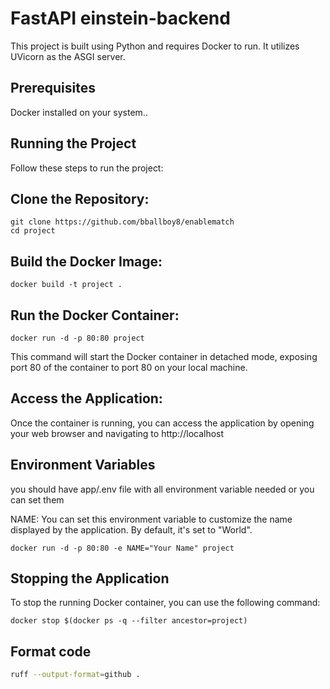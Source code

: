 # FastAPI einstein-backend

This project is built using Python and requires Docker to run. It utilizes UVicorn as the ASGI server.

## Prerequisites

Docker installed on your system..

## Running the Project

Follow these steps to run the project:

## Clone the Repository:

```
git clone https://github.com/bballboy8/enablematch
cd project
```

## Build the Docker Image:

```
docker build -t project .
```

## Run the Docker Container:

```
docker run -d -p 80:80 project
```

This command will start the Docker container in detached mode, exposing port 80 of the container to port 80 on your local machine.

## Access the Application:

Once the container is running, you can access the application by opening your web browser and navigating to http://localhost

## Environment Variables

you should have app/.env file with all environment variable needed or you can set them

NAME: You can set this environment variable to customize the name displayed by the application. By default, it's set to "World".

```
docker run -d -p 80:80 -e NAME="Your Name" project
```

## Stopping the Application

To stop the running Docker container, you can use the following command:

```
docker stop $(docker ps -q --filter ancestor=project)
```

## Format code
```bash
ruff --output-format=github .  
```
